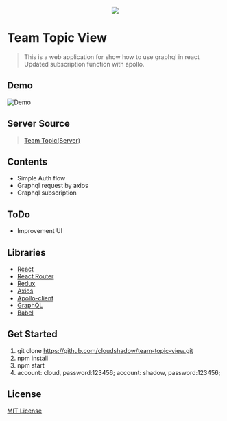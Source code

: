 <p align="center"><img src="https://user-images.githubusercontent.com/1182967/34776160-d0cdee06-f650-11e7-8119-b42c0c324e8f.png"/></p>

# Team Topic View
  > This is a web application for show how to use graphql in react
  > Updated subscription function with apollo.
  

## Demo
  ![Demo](https://user-images.githubusercontent.com/1182967/35098855-c701375c-fc90-11e7-87cb-6520edda5b5f.gif)

## Server Source
  > [Team Topic(Server)](https://github.com/cloudshadow/team-topic)

## Contents
  * Simple Auth flow
  * Graphql request by axios
  * Graphql subscription

## ToDo
  * Improvement UI

## Libraries
  * [React](https://reactjs.org/)
  * [React Router](https://reacttraining.com/react-router/)
  * [Redux](https://redux.js.org/)
  * [Axios](https://github.com/axios/axios)
  * [Apollo-client](https://www.apollographql.com/docs/react/)
  * [GraphQL](http://graphql.org/)
  * [Babel](https://babeljs.io/)

## Get Started
1. git clone https://github.com/cloudshadow/team-topic-view.git
2. npm install
3. npm start
4. account: cloud, password:123456; account: shadow, password:123456;

## License

[MIT License](LICENSE)
